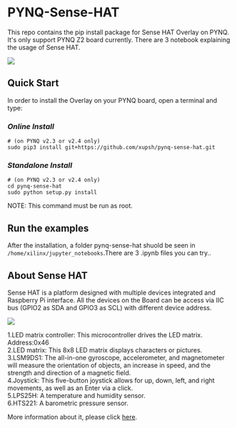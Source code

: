 # PYNQ-Sense-HAT

This repo contains the pip install package for Sense HAT Overlay on PYNQ. It's only support PYNQ Z2 board currently. There are 3 notebook explaining the usage of Sense HAT.

![](./boards/Pynq-Z2/notebooks/data/PYNQ_with_Sense_HAT.jpg)

## Quick Start

In order to install the Overlay on your PYNQ board, open a terminal and type:

### *Online Install*
```shell
# (on PYNQ v2.3 or v2.4 only)
sudo pip3 install git+https://github.com/xupsh/pynq-sense-hat.git
```
### *Standalone Install*
```shell
# (on PYNQ v2.3 or v2.4 only)
cd pynq-sense-hat
sudo python setup.py install
```

NOTE: This command must be run as root.

## Run the examples  
After the installation, a folder pynq-sense-hat shuold be seen in `/home/xilinx/jupyter_notebooks`.There are 3 .ipynb files you can try..

## About Sense HAT

Sense HAT is a platform designed with multiple devices integrated and Raspberry Pi interface. All the devices on the Board can be access via IIC bus (GPIO2 as SDA and GPIO3 as SCL) with different device address. 

![](./boards/Pynq-Z2/notebooks/data/Sense_HAT_intro.jpg)

1.LED matrix controller: This microcontroller drives the LED matrix. Address:0x46  
2.LED matrix: This 8x8 LED matrix displays characters or pictures.  
3.LSM9DS1: The all-in-one gyroscope, accelerometer, and magnetometer will measure the orientation of objects, an increase in speed, and the strength and direction of a magnetic field.  
4.Joystick: This five-button joystick allows for up, down, left, and right movements, as well as an Enter via a click.  
5.LPS25H: A temperature and humidity sensor.  
6.HTS221: A barometric pressure sensor.  

More information about it, please click [here](https://www.raspberrypi.org/products/sense-hat/).
